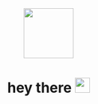 <div id="header" align="center">
  <img src="https://media.giphy.com/media/v1.Y2lkPTc5MGI3NjExNGQ5ZDkzYWJmMGUyMjZhNTk1NzljOTdiNDVmZGU3ZGFkZjBiMzRjNiZlcD12MV9pbnRlcm5hbF9naWZzX2dpZklkJmN0PXM/xBTSwCTFkgfcdTjHMz/giphy.gif" width="100"/>
</div>
<div align="center">
<img src="https://komarev.com/ghpvc/?username=IgorBond108&style=flat-square&color=blue" alt=""/>
  </div>
  <div align="center">
  <h1>
  hey there
  <img src="https://media.giphy.com/media/hvRJCLFzcasrR4ia7z/giphy.gif" width="30px"/>
</h1>
    </div>

